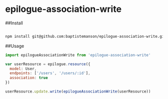 # epilogue-association-write



##Install

```bash

npm install git@github.com:baptistemanson/epilogue-association-write.git
```

##Usage


```javascript
import epilogueAssociationWrite from 'epilogue-association-write'

var userResource = epilogue.resource({
  model: User,
  endpoints: ['/users', '/users/:id'],
  association: true
})

userResource.update.write(epilogueAssociationWrite(userResource))
```